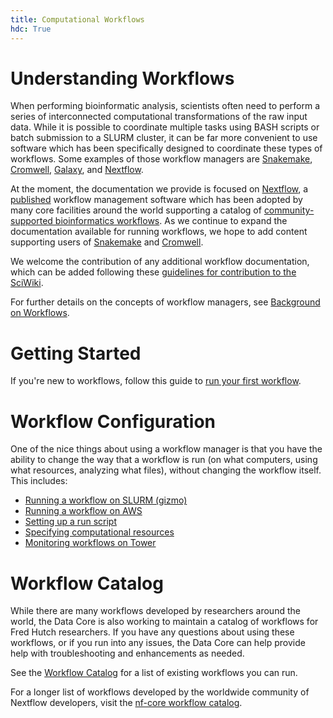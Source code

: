 ```yaml
---
title: Computational Workflows
hdc: True
---
```


# Understanding Workflows

When performing bioinformatic analysis, scientists often need to perform a series of interconnected
computational transformations of the raw input data. While it is possible to coordinate multiple tasks
using BASH scripts or batch submission to a SLURM cluster, it can be far more convenient to use
software which has been specifically designed to coordinate these types of workflows. Some examples
of those workflow managers are 
[Snakemake](https://snakemake.readthedocs.io/en/stable/), 
[Cromwell](https://cromwell.readthedocs.io/en/stable/), 
[Galaxy](https://galaxyproject.org/), 
and [Nextflow](https://nextflow.io/).

At the moment, the documentation we provide is focused on [Nextflow](https://nextflow.io/), a
[published](https://www.nature.com/articles/nbt.3820.epdf?author_access_token=NR5Sw5j7DhVJhsvhZX3O8NRgN0jAjWel9jnR3ZoTv0O-x-SaU0X4rrftBAum396PO2HW7nu_CY6WUD5BczKSljFiztaC_YS4qiOe1WqLsYegnGM2iRixif0sggcgrW7Y) 
workflow management software which has been adopted by many core facilities around the world supporting
a catalog of [community-supported bioinformatics workflows](https://nf-co.re/). As we continue to expand
the documentation available for running workflows, we hope to add content supporting users of
[Snakemake](https://snakemake.readthedocs.io/en/stable/) and [Cromwell](https://cromwell.readthedocs.io/en/stable/).

We welcome the contribution of any additional workflow documentation, which can be added following these
[guidelines for contribution to the SciWiki](https://github.com/FredHutch/wiki/blob/main/README.md).

For further details on the concepts of workflow managers, see [Background on Workflows](/hdc/workflows/workflow_background).

# Getting Started

If you're new to workflows, follow this guide to [run your first workflow](/hdc/workflows/running_first_workflow).

# Workflow Configuration

One of the nice things about using a workflow manager is that you have the ability to change the way
that a workflow is run (on what computers, using what resources, analyzing what files), without changing
the workflow itself. This includes:

- [Running a workflow on SLURM (gizmo)](/hdc/workflows/running/on_gizmo)
- [Running a workflow on AWS](/hdc/workflows/running/on_aws)
- [Setting up a run script](/hdc/workflows/running/run_script)
- [Specifying computational resources](/hdc/workflows/running/process_resources)
- [Monitoring workflows on Tower](/hdc/workflows/running/tower)

# Workflow Catalog

While there are many workflows developed by researchers around the world, the Data Core is also working
to maintain a catalog of workflows for Fred Hutch researchers. If you have any questions about using these
workflows, or if you run into any issues, the Data Core can help provide help with troubleshooting and
enhancements as needed.

See the [Workflow Catalog](/hdc/workflows/workflow_catalog) for a list of existing workflows you can run.

For a longer list of workflows developed by the worldwide community of Nextflow developers, visit the
[nf-core workflow catalog](https://nf-co.re/pipelines).
